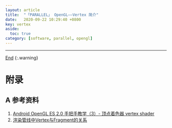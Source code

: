```yaml
---
layout: article
title:  "「PARALLEL」 OpenGL——Vertex 简介"
date:   2020-09-22 10:29:40 +0800
key: vertex
aside:
  toc: true
category: [software, parallel, opengl]
---
```

<span id='head'></span>

<!--more-->




-------------------  
[End](#head)
{:.warning}  


# 附录
## A 参考资料
1. [Android OpenGL ES 2.0 手把手教学（3）- 顶点着色器 vertex shader](https://juejin.im/post/6844903805230776328)    
1. [渲染管线中Vertex与Fragment的关系](https://www.jianshu.com/p/493f5445b5bd)    
